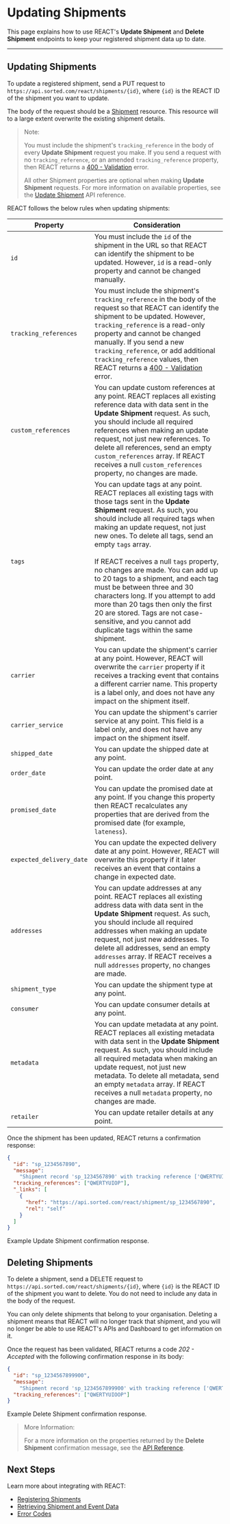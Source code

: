 # Updating Shipments

This page explains how to use REACT's **Update Shipment** and **Delete Shipment** endpoints to keep your registered shipment data up to date.

---

## Updating Shipments

To update a registered shipment, send a <span class="text--orange text--bold">PUT</span> request to `https://api.sorted.com/react/shipments/{id}`, where `{id}` is the REACT ID of the shipment you want to update.

The body of the request should be a [Shipment](https://docs.sorted.com/react/api/#UpdateShipment) resource. This resource will to a large extent overwrite the existing shipment details.

> <span class="note-header">Note:</span>
>
> You must include the shipment's `tracking_reference` in the body of every **Update Shipment** request you make. If you send a request with no `tracking_reference`, or an amended `tracking_reference` property, then REACT returns a [400 - Validation](https://docs.sorted.com/react/error-codes/) error.
>
> All other Shipment properties are optional when making **Update Shipment** requests. For more information on available properties, see the [Update Shipment](https://docs.sorted.com/react/api/#UpdateShipment) API reference.

REACT follows the below rules when updating shipments:

<div class="table-1">

| Property                 | Consideration                                                                                                                                                                                                                                                                                                                                                                                        |
| ------------------------ | ---------------------------------------------------------------------------------------------------------------------------------------------------------------------------------------------------------------------------------------------------------------------------------------------------------------------------------------------------------------------------------------------------- |
| `id`                     | You must include the `id` of the shipment in the URL so that REACT can identify the shipment to be updated. However, `id` is a read-only property and cannot be changed manually.                                                                                                                                                                                                                                 |
| `tracking_references`    | You must include the shipment's `tracking_reference` in the body of the request so that REACT can identify the shipment to be updated. However, `tracking_reference` is a read-only property and cannot be changed manually. If you send a new `tracking_reference`, or add additional `tracking_reference` values, then REACT returns a [400 - Validation](https://docs.sorted.com/react/error-codes/) error.            |
| `custom_references`      | You can update custom references at any point. REACT replaces all existing reference data with data sent in the **Update Shipment** request. As such, you should include all required references when making an update request, not just new references. To delete all references, send an empty `custom_references` array. If REACT receives a null `custom_references` property, no changes are made. |
| `tags`                   | You can update tags at any point. REACT replaces all existing tags with those tags sent in the **Update Shipment** request. As such, you should include all required tags when making an update request, not just new ones. To delete all tags, send an empty `tags` array. <br/><br/>If REACT receives a null `tags` property, no changes are made. You can add up to 20 tags to a shipment, and each tag must be between three and 30 characters long. If you attempt to add more than 20 tags then only the first 20 are stored. Tags are not case-sensitive, and you cannot add duplicate tags within the same shipment.
| `carrier`                | You can update the shipment's carrier at any point. However, REACT will overwrite the `carrier` property if it receives a tracking event that contains a different carrier name. This property is a label only, and does not have any impact on the shipment itself.                                                                                                                                                                                                                                                                |
| `carrier_service`        | You can update the shipment's carrier service at any point. This field is a label only, and does not have any impact on the shipment itself.                                                                                                                                                                                                                                                                    |
| `shipped_date`           | You can update the shipped date at any point.                                                                                                                                                                                                                                                                                                                                                        |
| `order_date`             | You can update the order date at any point.                                                                                                                                                                                                                                                                                                                                                          |
| `promised_date`          | You can update the promised date at any point. If you change this property then REACT recalculates any properties that are derived from the promised date (for example, `lateness`).                                                                                                                                                                                                                 |
| `expected_delivery_date` | You can update the expected delivery date at any point. However, REACT will overwrite this property if it later receives an event that contains a change in expected date.                                                                                                                                                                                                                           |
| `addresses`              | You can update addresses at any point. REACT replaces all existing address data with data sent in the **Update Shipment** request. As such, you should include all required addresses when making an update request, not just new addresses. To delete all addresses, send an empty `addresses` array. If REACT receives a null `addresses` property, no changes are made.                              |
| `shipment_type`          | You can update the shipment type at any point.                                                                                                                                                                                                                                  |
| `consumer`               | You can update consumer details at any point.                                                                                                                                                                                                                                                                                                                                                        |
| `metadata`               | You can update metadata at any point. REACT replaces all existing metadata with data sent in the **Update Shipment** request. As such, you should include all required metadata when making an update request, not just new metadata. To delete all metadata, send an empty `metadata` array. If REACT receives a null `metadata` property, no changes are made.                                        |
| `retailer`               | You can update retailer details at any point.                                                                                                                                                                                                                                                                                                                                                        |

</div>

Once the shipment has been updated, REACT returns a confirmation response:

```json
{
  "id": "sp_1234567890",
  "message":
    "Shipment record 'sp_1234567890' with tracking reference ['QWERTYUIOP'] updated successfully.",
  "tracking_references": ["QWERTYUIOP"],
  "_links": [
    {
      "href": "https://api.sorted.com/react/shipment/sp_1234567890",
      "rel": "self"
    }
  ]
}
```
<span class="text--caption text--center">Example Update Shipment confirmation response.</span>

## Deleting Shipments

To delete a shipment, send a <span class="text--red text--bold">DELETE</span> request to `https://api.sorted.com/react/shipments/{id}`, where `{id}` is the REACT ID of the shipment you want to delete. You do not need to include any data in the body of the request.

You can only delete shipments that belong to your organisation. Deleting a shipment means that REACT will no longer track that shipment, and you will no longer be able to use REACT's APIs and Dashboard to get information on it.

Once the request has been validated, REACT returns a code *202 - Accepted* with the following confirmation response in its body:

```json
{
  "id": "sp_1234567899900",
  "message":
    "Shipment record 'sp_1234567899900' with tracking reference ['QWERTYUIOOP'] deleted successfully.",
  "tracking_references": ["QWERTYUIOOP"]
}
```
<span class="text--caption text--center">Example Delete Shipment confirmation response.</span>

> <span class="note-header">More Information:</span>
>
> For a more information on the properties returned by the **Delete Shipment** confirmation message, see the [API Reference](https://docs.sorted.com/react/api/#DeleteShipment).

## Next Steps

Learn more about integrating with REACT:

* [Registering Shipments](https://docs.sorted.com/react/registering-shipments/)
* [Retrieving Shipment and Event Data](https://docs.sorted.com/react/retrieving-data/)
* [Error Codes](https://docs.sorted.com/react/error-codes/)
